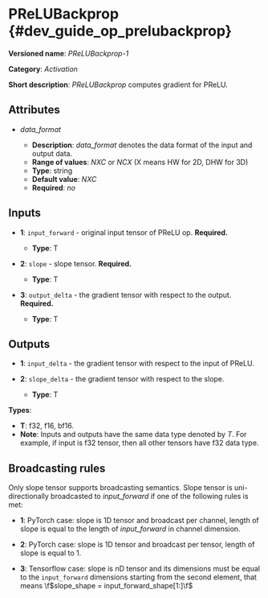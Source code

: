 # PReLUBackprop {#dev_guide_op_prelubackprop}

**Versioned name**: *PReLUBackprop-1*

**Category**: *Activation*

**Short description**: *PReLUBackprop* computes gradient for PReLU.

## Attributes

* *data_format*

  * **Description**: *data_format* denotes the data format of the input and
    output data.
  * **Range of values**: *NXC* or *NCX* (X means HW for 2D, DHW for 3D)
  * **Type**: string
  * **Default value**: *NXC*
  * **Required**: *no*

## Inputs

* **1**: ``input_forward`` - original input tensor of PReLU op. **Required.**

  * **Type**: T

* **2**: ``slope`` - slope tensor. **Required.**

  * **Type**: T

* **3**: ``output_delta`` - the gradient tensor with respect to the output.
  **Required.**

  * **Type**: T

## Outputs

* **1**: ``input_delta`` - the gradient tensor with respect to the input of
  PReLU.

* **2**: ``slope_delta`` - the gradient tensor with respect to the slope.

  * **Type**: T

**Types**:

* **T**: f32, f16, bf16.
* **Note**: Inputs and outputs have the same data type denoted by *T*. For
  example, if input is f32 tensor, then all other tensors have f32 data type.

## Broadcasting rules

Only slope tensor supports broadcasting semantics. Slope tensor is
uni-directionally broadcasted to *input_forward* if one of the following rules
is met:

* **1**: PyTorch case: slope is 1D tensor and broadcast per channel, length of
  slope is equal to the length of *input_forward* in channel dimension.

* **2**: PyTorch case: slope is 1D tensor and broadcast per tensor, length of
  slope is equal to 1.

* **3**: Tensorflow case: slope is nD tensor and its dimensions must be equal
  to the ``input_forward`` dimensions starting from the second element, that
  means \f$slope_shape = input_forward_shape[1:]\f$
